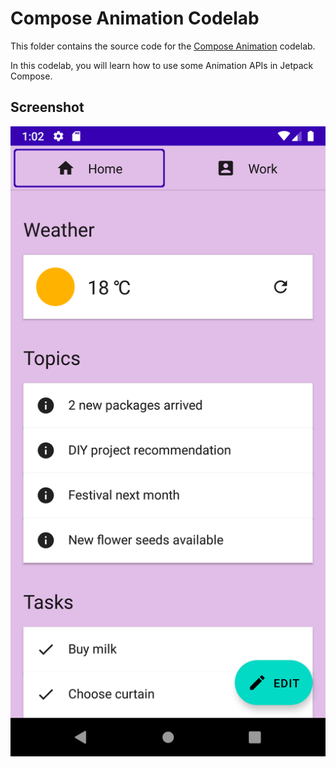 # Compose Animation Codelab

This folder contains the source code for the
[Compose Animation](https://developer.android.com/codelabs/jetpack-compose-animation)
codelab.

In this codelab, you will learn how to use some Animation APIs in Jetpack Compose.

## Screenshot

![Screenshot](screenshots/app.png)

